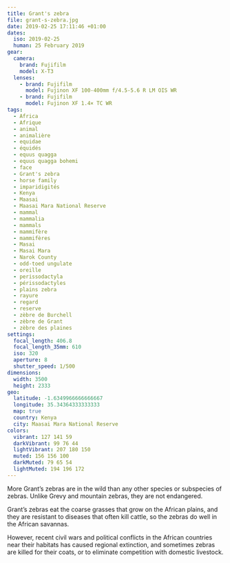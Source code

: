 ```yaml
---
title: Grant's zebra
file: grant-s-zebra.jpg
date: 2019-02-25 17:11:46 +01:00
dates:
  iso: 2019-02-25
  human: 25 February 2019
gear:
  camera:
    brand: Fujifilm
    model: X-T3
  lenses:
    - brand: Fujifilm
      model: Fujinon XF 100-400mm f/4.5-5.6 R LM OIS WR
    - brand: Fujifilm
      model: Fujinon XF 1.4× TC WR
tags:
  - Africa
  - Afrique
  - animal
  - animalière
  - equidae
  - équidés
  - equus quagga
  - equus quagga bohemi
  - face
  - Grant's zebra
  - horse family
  - imparidigités
  - Kenya
  - Maasai
  - Maasai Mara National Reserve
  - mammal
  - mammalia
  - mammals
  - mammifère
  - mammifères
  - Masai
  - Masai Mara
  - Narok County
  - odd-toed ungulate
  - oreille
  - perissodactyla
  - périssodactyles
  - plains zebra
  - rayure
  - regard
  - reserve
  - zèbre de Burchell
  - zèbre de Grant
  - zèbre des plaines
settings:
  focal_length: 406.8
  focal_length_35mm: 610
  iso: 320
  aperture: 8
  shutter_speed: 1/500
dimensions:
  width: 3500
  height: 2333
geo:
  latitude: -1.6349966666666667
  longitude: 35.34364333333333
  map: true
  country: Kenya
  city: Maasai Mara National Reserve
colors:
  vibrant: 127 141 59
  darkVibrant: 99 76 44
  lightVibrant: 207 180 150
  muted: 156 156 100
  darkMuted: 79 65 54
  lightMuted: 194 196 172
---
```


More Grant’s zebras are in the wild than any other species or subspecies of zebras. Unlike Grevy and mountain zebras, they are not endangered.

Grant’s zebras eat the coarse grasses that grow on the African plains, and they are resistant to diseases that often kill cattle, so the zebras do well in the African savannas.

However, recent civil wars and political conflicts in the African countries near their habitats has caused regional extinction, and sometimes zebras are killed for their coats, or to eliminate competition with domestic livestock.
